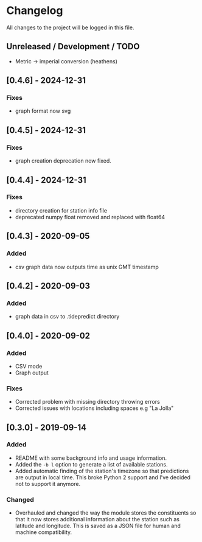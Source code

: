 # Changelog
All changes to the project will be logged in this file.

## Unreleased / Development / TODO
* Metric -> imperial conversion (heathens)

## [0.4.6] - 2024-12-31
### Fixes
* graph format now svg

## [0.4.5] - 2024-12-31
### Fixes
* graph creation deprecation now fixed.

## [0.4.4] - 2024-12-31
### Fixes
* directory creation for station info file
* deprecated numpy float removed and replaced with float64

## [0.4.3] - 2020-09-05
### Added
* csv graph data now outputs time as unix GMT timestamp

## [0.4.2] - 2020-09-03
### Added
* graph data in csv to .tidepredict directory

## [0.4.0] - 2020-09-02
### Added
* CSV mode
* Graph output
### Fixes
* Corrected problem with missing directory throwing errors
* Corrected issues with locations including spaces e.g "La Jolla"

## [0.3.0] - 2019-09-14
### Added
* README with some background info and usage information.
* Added the `-b l` option to generate a list of available stations.
* Added automatic finding of the station's timezone so that predictions are output in local time. This broke Python 2 support and I've decided not to support it anymore.
### Changed
* Overhauled and changed the way the module stores the constituents so that it now stores additional information about the station such as latitude and longitude. This is saved as a JSON file for human and machine compatibility.

